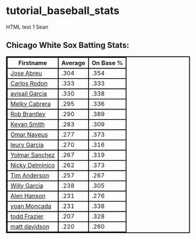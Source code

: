 # tutorial_baseball_stats
HTML test 1 Sean
<!DOCTYPE html>
<html>
<head>
<style>
table, th, td {
    border: 2px solid black;
}
</style>
</head>
<body>

<h2>Chicago White Sox Batting Stats:</h2>

<table>
  <tr>
    <th>Firstname</th>
    <th>Average</th>
    <th>On Base %</th>
  </tr>
  <tr>
    <td><a href="http://www.espn.com/mlb/player/_/id/33095/jose-abreu">Jose Abreu</a></td>
    <td>.304</td>
    <td>.354</td>
  </tr>
  <tr>
    <td><a href="http://www.espn.com/mlb/player/_/id/33696/carlos-rodon">Carlos Rodon</a></td>
    <td>.333</td>
    <td>.333</td>
  </tr>
  <tr>
    <td><a href="http://www.espn.com/mlb/player/_/id/30729/avisail-garcia">avisail Garcia</a></td>
    <td>.330</td>
    <td>.338</td>
  </tr>
  <tr>
    <td><a href="http://www.espn.com/mlb/player/_/id/6347/melky-cabrera">Melky Cabrera</a></td>
    <td>.295</td>
    <td>.336</td>
  </tr>
  <tr>
    <td><a href="http://www.espn.com/mlb/player/_/id/31133/rob-brantly">Rob Brantley</a></td>
    <td>.290</td>
    <td>.389</td>
  </tr>
  <tr>
    <td><a href="http://www.espn.com/mlb/player/_/id/32618/kevan-smith">Kevan Smith</a></td>
    <td>.283</td>
    <td>.309</td>
  </tr>
  <tr>
    <td><a href="http://www.espn.com/mlb/player/_/id/34254/omar-narvaez">Omar Naveus</a></td>
    <td>.277</td>
    <td>.373</td>
  </tr>
  <tr>
    <td><a href="http://www.espn.com/mlb/player/_/id/30664/leury-garcia">leury Garcia</a></td>
    <td>.270</td>
    <td>.316</td>
  </tr>
  <tr>
    <td><a href="http://www.espn.com/mlb/player/_/id/32264/yolmer-sanchez">Yolmar Sanchez</a></td>
    <td>.267</td>
    <td>.319</td>
  </tr>
  <tr>
    <td><a href="http://www.espn.com/mlb/player/_/id/32121/nicky-delmonico">Nicky Delminico</a></td>
    <td>.262</td>
    <td>.373</td>
  </tr>
  <tr>
    <td><a href="http://www.espn.com/mlb/player/_/id/33184/tim-anderson">Tim Anderson</a></td>
    <td>.257</td>
    <td>.267</td>
  </tr>
  <tr>
    <td><a href="http://www.espn.com/mlb/player/_/id/32335/willy-garcia">Willy Garcia</a></td>
    <td>.238</td>
    <td>.305</td>
  </tr>
  <tr>
    <td><a href="http://www.espn.com/mlb/player/_/id/32560/alen-hanson">Alen Hanson</a></td>
    <td>.231</td>
    <td>.276</td>
  </tr>
  <tr>
    <td><a href="http://www.espn.com/mlb/player/_/id/33984/yoan-moncada">yoan Moncada</a></td>
    <td>.231</td>
    <td>.338</td>
  </tr>
  <tr>
    <td><a href="http://www.espn.com/mlb/player/_/id/30004/todd-frazier">todd Frazier</a></td>
    <td>.207</td>
    <td>.328</td>
  </tr>
  <tr>
    <td><a href="http://www.espn.com/mlb/player/_/id/31145/matt-davidson">matt davidson</a></td>
    <td>.220</td>
    <td>.260</td>
  </tr>
</table>

</body>
</html>
